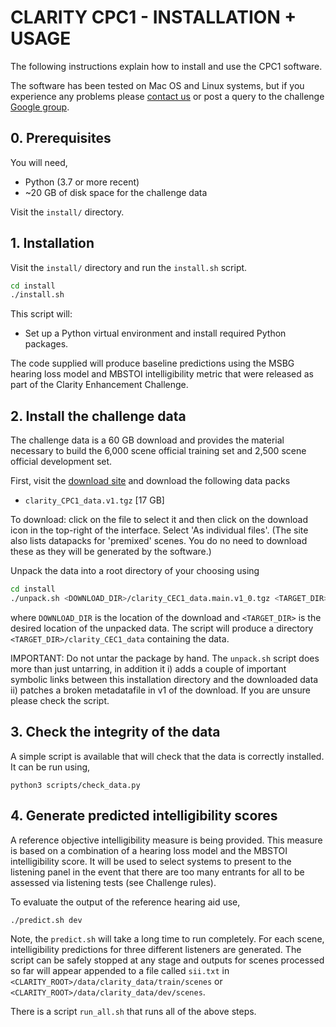 # CLARITY CPC1 - INSTALLATION + USAGE

The following instructions explain how to install and use the CPC1 software.

The software has been tested on Mac OS and Linux systems, but if you experience any problems please [contact us](http://claritychallenge.org/sign-up-to-the-challenges) or post a query to the challenge [Google group](https://groups.google.com/g/clarity-challenge?pli=1).

## 0. Prerequisites

You will need,

- Python (3.7 or more recent)
- ~20 GB of disk space for the challenge data

Visit the `install/` directory. 

## 1. Installation

Visit the `install/` directory and run the `install.sh` script.

```bash
cd install
./install.sh
```

This script will:

- Set up a Python virtual environment and install required Python packages.

The code supplied will produce baseline predictions using the MSBG hearing loss model and MBSTOI intelligibility metric that were released as part of the Clarity Enhancement Challenge.


## 2. Install the challenge data

The challenge data is a 60 GB download and provides the material necessary to build the 6,000 scene official training set and 2,500 scene official development set.

First, visit the [download site](https://mab.to/R6H84YNf74p5U) and download the following data packs

- `clarity_CPC1_data.v1.tgz`  [17 GB]

To download: click on the file to select it and then click on the download icon in the top-right of the interface. Select 'As individual files'. (The site also lists datapacks for 'premixed' scenes. You do no need to download these as they will be generated by the software.)

Unpack the data into a root directory of your choosing using

```bash
cd install
./unpack.sh <DOWNLOAD_DIR>/clarity_CEC1_data.main.v1_0.tgz <TARGET_DIR>
```

where `DOWNLOAD_DIR` is the location of the download and `<TARGET_DIR>` is the desired location of the unpacked data. The script will produce a directory `<TARGET_DIR>/clarity_CEC1_data` containing the data.

IMPORTANT: Do not untar the package by hand. The `unpack.sh` script does more than just untarring, in addition it i) adds a couple of important symbolic links between this installation directory and the downloaded data ii) patches a broken metadatafile in v1 of the download. If you are unsure please check the script.


## 3. Check the integrity of the data

A simple script is available that will check that the data is correctly installed.
It can be run using,

```
python3 scripts/check_data.py
```

## 4. Generate predicted intelligibility scores

A reference objective intelligibility measure is being provided. This measure is based on a combination of a hearing loss model and the MBSTOI intelligibility score. It will be used to select systems to present to the listening panel in the event that there are too many entrants for all to be assessed via listening tests (see Challenge rules).

To evaluate the output of the reference hearing aid use,

```bash
./predict.sh dev
```

Note, the `predict.sh` will take a long time to run completely. For each scene, intelligibility predictions for three different listeners are generated. The script can be safely stopped at any stage and outputs for scenes processed so far will appear appended to a file called `sii.txt` in `<CLARITY_ROOT>/data/clarity_data/train/scenes` or `<CLARITY_ROOT>/data/clarity_data/dev/scenes`.

There is a script `run_all.sh` that runs all of the above steps.

